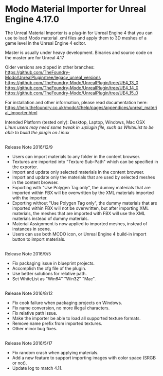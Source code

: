 # Modo Material Importer for Unreal Engine 4.17.0
  The Unreal Material Importer is a plug-in for Unreal Engine 4 that you can use to load Modo material .xml files and apply them to 3D meshes of a game level in the Unreal Engine 4 editor.
  
 Master is usually under heavy development. Binaries and source code on the master are for Unreal 4.17<br />
 
 Older versions are zipped in other branches:<br />
 https://github.com/TheFoundry-Modo/UnrealPlugin/tree/legacy_unreal_versions<br />
 https://github.com/TheFoundry-Modo/UnrealPlugin/tree/UE4_13_0<br />
 https://github.com/TheFoundry-Modo/UnrealPlugin/tree/UE4_14_0<br />
 https://github.com/TheFoundry-Modo/UnrealPlugin/tree/UE4_15_0<br />
 
 For installation and other information, please read documentation here:<br />
 https://help.thefoundry.co.uk/modo/#help/pages/appendices/unreal_material_importer.html<br />
 
 Intended Platform (tested only): Desktop, Laptop, Windows, Mac OSX <br />
 _Linux users may need some tweak in .uplugin file, such as WhiteList to be able to build the plugin on Linux_ <br />
 
<br>Release Note 2016/12/9</br>
 * Users can import materials to any folder in the content browser.
 * Textures are imported into "Texture Sub-Path" which can be specified in the exporter.
 * Import and update only selected materials in the content browser.
 * Import and update only the materials that are used by selected meshes in the content browser.
 * Exporting with "Use Polygen Tag only", the dummy materials that are imported within FBX will be overwritten by the XML materials imported with the importer.
 * Exporting without "Use Polygen Tag only", the dummy materials that are imported within FBX will not be overwritten, but after importing XML materials, the meshes that are imported with FBX will use the XML materials instead of dummy materials.
 * Material Assignment is now applied to imported meshes, instead of instances in scene.
 * Users can use both MODO icon, or Unreal Engine 4 build-in import button to import materials.
 
<br>Release Note 2016/9/5</br>
 * Fix packaging issue in blueprint projects.
 * Accomplish the cfg file of the plugin.
 * Use better solutions for relative path.
 * Set WhiteList as "Win64" "Win32" "Mac".
 
<br>Release Note 2016/8/12</br>
 * Fix cook failure when packaging projects on Windows.
 * Fix name conversion, no more illegal characters.
 * Fix relative path issue.
 * Make the importer be able to load all supported texture formats.
 * Remove name prefix from imported textures.
 * Other minor bug fixes.
 
<br>Release Note 2016/5/17</br>
 * Fix random crash when applying materials.
 * Add a new feature to support importing images with color space (SRGB or not).
 * Update log to match 4.11.
